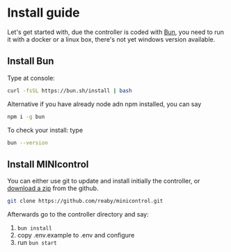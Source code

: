 # Install guide

Let's get started with, due the controller is coded with [Bun](https://bun.sh), you need to run it with a docker or a linux box, there's not yet windows version available.

## Install Bun 

Type at console:
```bash
curl -fsSL https://bun.sh/install | bash
```

Alternative if you have already node adn npm installed, you can say

```bash
npm i -g bun
```

To check your install: type
```bash
bun --version
```

## Install MINIcontrol

You can either use git to update and install initially the controller, or [download a zip](https://github.com/reaby/minicontrol.git) from the github.

```bash
git clone https://github.com/reaby/minicontrol.git
```

Afterwards go to the controller directory and say:
1. `bun install`
2. copy .env.example to .env and configure
3. run `bun start`
